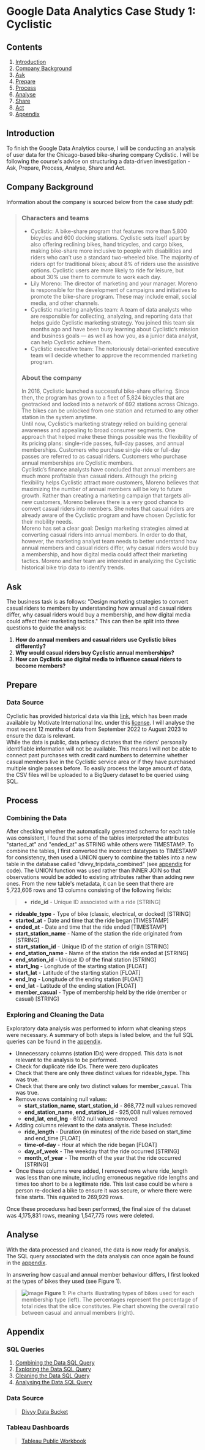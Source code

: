 # Google Data Analytics Case Study 1: Cyclistic

## Contents
1. [Introduction](https://github.com/bennyboy230602/Google-Data-Analytics-Case-Study/blob/main/README.md#introduction)
2. [Company Background](https://github.com/bennyboy230602/Google-Data-Analytics-Case-Study/blob/main/README.md#company-background)
3. [Ask](https://github.com/bennyboy230602/Google-Data-Analytics-Case-Study/blob/main/README.md#ask)
4. [Prepare](https://github.com/bennyboy230602/Google-Data-Analytics-Case-Study/blob/main/README.md#prepare)
5. [Process](https://github.com/bennyboy230602/Google-Data-Analytics-Case-Study/blob/main/README.md#process)
6. [Analyse](https://github.com/bennyboy230602/Google-Data-Analytics-Case-Study/blob/main/README.md#analyse)
7. [Share](https://github.com/bennyboy230602/Google-Data-Analytics-Case-Study/blob/main/README.md#share)
8. [Act](https://github.com/bennyboy230602/Google-Data-Analytics-Case-Study/blob/main/README.md#act)
9. [Appendix](https://github.com/bennyboy230602/Google-Data-Analytics-Case-Study/blob/main/README.md#appendix)

## Introduction
To finish the Google Data Analytics course, I will be conducting an analysis of user data for the Chicago-based bike-sharing company Cyclistic. I will be following the course's advice on structuring a data-driven investigation - Ask, Prepare, Process, Analyse, Share and Act.

## Company Background  
Information about the company is sourced below from the case study pdf:
>### Characters and teams
>* Cyclistic: A bike-share program that features more than 5,800 bicycles and 600 docking stations. Cyclistic sets itself apart
by also offering reclining bikes, hand tricycles, and cargo bikes, making bike-share more inclusive to people with disabilities
and riders who can’t use a standard two-wheeled bike. The majority of riders opt for traditional bikes; about 8% of riders use
the assistive options. Cyclistic users are more likely to ride for leisure, but about 30% use them to commute to work each
day.  
>* Lily Moreno: The director of marketing and your manager. Moreno is responsible for the development of campaigns and
initiatives to promote the bike-share program. These may include email, social media, and other channels.  
>* Cyclistic marketing analytics team: A team of data analysts who are responsible for collecting, analyzing, and reporting
data that helps guide Cyclistic marketing strategy. You joined this team six months ago and have been busy learning about
Cyclistic’s mission and business goals — as well as how you, as a junior data analyst, can help Cyclistic achieve them.  
>* Cyclistic executive team: The notoriously detail-oriented executive team will decide whether to approve the
recommended marketing program.  
>### About the company  
>In 2016, Cyclistic launched a successful bike-share offering. Since then, the program has grown to a fleet of 5,824 bicycles that are
geotracked and locked into a network of 692 stations across Chicago. The bikes can be unlocked from one station and returned to
any other station in the system anytime.  
>Until now, Cyclistic’s marketing strategy relied on building general awareness and appealing to broad consumer segments. One
approach that helped make these things possible was the flexibility of its pricing plans: single-ride passes, full-day passes, and
annual memberships. Customers who purchase single-ride or full-day passes are referred to as casual riders. Customers who
purchase annual memberships are Cyclistic members.  
>Cyclistic’s finance analysts have concluded that annual members are much more profitable than casual riders. Although the pricing
flexibility helps Cyclistic attract more customers, Moreno believes that maximizing the number of annual members will be key to
future growth. Rather than creating a marketing campaign that targets all-new customers, Moreno believes there is a very good
chance to convert casual riders into members. She notes that casual riders are already aware of the Cyclistic program and have
chosen Cyclistic for their mobility needs.  
>Moreno has set a clear goal: Design marketing strategies aimed at converting casual riders into annual members. In order to do
that, however, the marketing analyst team needs to better understand how annual members and casual riders differ, why casual
riders would buy a membership, and how digital media could affect their marketing tactics. Moreno and her team are interested in
analyzing the Cyclistic historical bike trip data to identify trends.

## Ask
The business task is as follows: "Design marketing strategies to convert casual riders to members by understanding how annual and casual riders differ, why casual riders would buy a membership, and how digital media could affect their marketing tactics." This can then be split into three questions to guide the analysis:
1. **How do annual members and casual riders use Cyclistic bikes differently?**
2. **Why would casual riders buy Cyclistic annual memberships?**
3. **How can Cyclistic use digital media to influence casual riders to become members?**

## Prepare  
### Data Source  
Cyclistic has provided historical data via this [link](https://divvy-tripdata.s3.amazonaws.com/index.html), which has been made available by Motivate International Inc. under this [license](https://divvybikes.com/data-license-agreement). I will analyse the most recent 12 months of data from September 2022 to August 2023 to ensure the data is relevant.  
While the data is public, data privacy dictates that the riders' personally identifiable information will not be available. This means I will not be able to connect past purchases with credit card numbers to determine whether casual members live in the Cyclistic service area or if they have purchased multiple single passes before. To easily process the large amount of data, the CSV files will be uploaded to a BigQuery dataset to be queried using SQL. 
  
## Process  
### Combining the Data  
After checking whether the automatically generated schema for each table was consistent, I found that some of the tables interpreted the attributes "started_at" and "ended_at" as STRING while others were TIMESTAMP. To combine the tables, I first converted the incorrect datatypes to TIMESTAMP for consistency, then used a UNION query to combine the tables into a new table in the database called "divvy_tripdata_combined" (see [appendix](https://github.com/bennyboy230602/Google-Data-Analytics-Case-Study/blob/main/README.md#appendix) for code). The UNION function was used rather than INNER JOIN so that observations would be added to existing attributes rather than adding new ones. From the new table's metadata, it can be seen that there are 
5,723,606 rows and 13 columns consisting of the following fields:

>* **ride_id** - Unique ID associated with a ride [STRING]
* **rideable_type** - Type of bike (classic, electrical, or docked) [STRING]
* **started_at** - Date and time that the ride began [TIMESTAMP]
* **ended_at** - Date and time that the ride ended [TIMESTAMP]
* **start_station_name** - Name of the station the ride originated from [STRING]
* **start_station_id** - Unique ID of the station of origin [STRING]
* **end_station_name** - Name of the station the ride ended at [STRING]
* **end_station_id** - Unique ID of the final station [STRING]
* **start_lng** - Longitude of the starting station [FLOAT]
* **start_lat** - Latitude of the starting station [FLOAT]
* **end_lng** - Longitude of the ending station [FLOAT]
* **end_lat** - Latitude of the ending station [FLOAT]
* **member_casual** - Type of membership held by the ride (member or casual) [STRING]

### Exploring and Cleaning the Data  
Exploratory data analysis was performed to inform what cleaning steps were necessary. A summary of both steps is listed below, and the full SQL queries can be found in the [appendix](https://github.com/bennyboy230602/Google-Data-Analytics-Case-Study/blob/main/README.md#appendix).
* Unnecessary columns (station IDs) were dropped. This data is not relevant to the analysis to be performed.
* Check for duplicate ride IDs. There were zero duplicates
* Check that there are only three distinct values for rideable_type. This was true.
* Check that there are only two distinct values for member_casual. This was true.
* Remove rows containing null values:
  - **start_station_name**, **start_station_id** - 868,772 null values removed
  - **end_station_name**, **end_station_id** - 925,008 null values removed
  - **end_lat**, **end_lng** - 6102 null values removed
* Adding columns relevant to the data analysis. These included:
  - **ride_length** - Duration (in minutes) of the ride based on start_time and end_time [FLOAT]
  - **time-of-day** - Hour at which the ride began [FLOAT]
  - **day_of_week** - The weekday that the ride occurred [STRING]
  - **month_of_year** - The month of the year that the ride occurred [STRING]
* Once these columns were added, I removed rows where ride_length was less than one minute, including erroneous negative ride lengths and times too short to be a legitimate ride. This last case could be where a person re-docked a bike to ensure it was secure, or where there were false starts. This equated to 269,929 rows.

Once these procedures had been performed, the final size of the dataset was 4,175,831 rows, meaning 1,547,775 rows were deleted.

## Analyse
With the data processed and cleaned, the data is now ready for analysis. The SQL query associated with the data analysis can once again be found in the [appendix](https://github.com/bennyboy230602/Google-Data-Analytics-Case-Study/blob/main/README.md#appendix).

In answering how casual and annual member behaviour differs, I first looked at the types of bikes they used (see Figure 1). 

> ![image](https://github.com/user-attachments/assets/06923cbe-45aa-4b41-9ce8-884a8e342127)
> **Figure 1**: Pie charts illustrating types of bikes used for each membership type (left). The percentages represent the percentage of total rides that the slice constitutes. Pie chart showing the overall ratio between casual and annual members (right).


## Appendix
### SQL Queries
1. [Combining the Data SQL Query](https://github.com/bennyboy230602/Google-Data-Analytics-Case-Study/blob/main/combining_data.sql)
2. [Exploring the Data SQL Query](https://github.com/bennyboy230602/Google-Data-Analytics-Case-Study/blob/main/exploring_data.sql)
3. [Cleaning the Data SQL Query](https://github.com/bennyboy230602/Google-Data-Analytics-Case-Study/blob/main/cleaning_data.sql)
4. [Analysing the Data SQL Query](https://github.com/bennyboy230602/Google-Data-Analytics-Case-Study/blob/main/analysing_data.sql)

### Data Source
>[Divvy Data Bucket](https://divvy-tripdata.s3.amazonaws.com/index.html)

### Tableau Dashboards
>[Tableau Public Workbook](https://public.tableau.com/app/profile/ben.holmes8701/viz/CyclisticVisualisation_17510351145090/NumberofRides)





